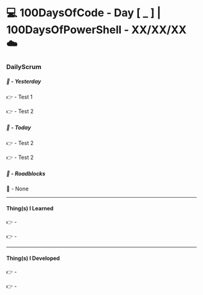 # :computer: 100DaysOfCode - Day [ _ ]   |   100DaysOfPowerShell - XX/XX/XX :cloud:

### DailyScrum                   

##### :checkered_flag: _-_ Yesterday

:point_right: _-_ Test 1

:point_right: _-_ Test 2

##### :checkered_flag: _-_ Today

:point_right: _-_ Test 2

:point_right: _-_ Test 2

##### :construction: _-_ Roadblocks

:construction_worker: _-_ None

------
#### Thing(s) I Learned

:point_right: _-_

:point_right: _-_

------
#### Thing(s) I Developed

:point_right: _-_

:point_right: _-_